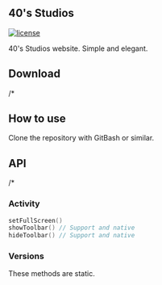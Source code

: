 ## 40's Studios

[![license](https://img.shields.io/github/license/fortiesstudios/web-fortiesstudios)](https://github.com/fortiesstudios/web-fortiesstudios/blob/main/LICENSE)

40's Studios website. Simple and elegant.

## Download

/*

## How to use

Clone the repository with GitBash or similar.

## API

/*

### Activity

``` kotlin
setFullScreen()
showToolbar() // Support and native
hideToolbar() // Support and native
```

### Versions

These methods are static.

``` kotlin 
